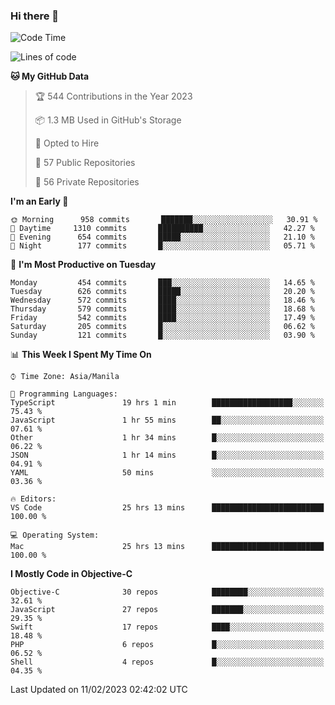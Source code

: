 ### Hi there 👋

<!--START_SECTION:waka-->
![Code Time](http://img.shields.io/badge/Code%20Time-3%2C626%20hrs%2024%20mins-blue)

![Lines of code](https://img.shields.io/badge/From%20Hello%20World%20I%27ve%20Written-2%20Million%20lines%20of%20code-blue)

**🐱 My GitHub Data** 

> 🏆 544 Contributions in the Year 2023
 > 
> 📦 1.3 MB Used in GitHub's Storage 
 > 
> 💼 Opted to Hire
 > 
> 📜 57 Public Repositories 
 > 
> 🔑 56 Private Repositories  
 > 
**I'm an Early 🐤** 

```text
🌞 Morning      958 commits       ███████░░░░░░░░░░░░░░░░░░   30.91 % 
🌆 Daytime     1310 commits       ██████████░░░░░░░░░░░░░░░   42.27 % 
🌃 Evening      654 commits       █████░░░░░░░░░░░░░░░░░░░░   21.10 % 
🌙 Night        177 commits       █░░░░░░░░░░░░░░░░░░░░░░░░   05.71 % 

```
📅 **I'm Most Productive on Tuesday** 

```text
Monday         454 commits       ███░░░░░░░░░░░░░░░░░░░░░░   14.65 % 
Tuesday        626 commits       █████░░░░░░░░░░░░░░░░░░░░   20.20 % 
Wednesday      572 commits       ████░░░░░░░░░░░░░░░░░░░░░   18.46 % 
Thursday       579 commits       ████░░░░░░░░░░░░░░░░░░░░░   18.68 % 
Friday         542 commits       ████░░░░░░░░░░░░░░░░░░░░░   17.49 % 
Saturday       205 commits       █░░░░░░░░░░░░░░░░░░░░░░░░   06.62 % 
Sunday         121 commits       █░░░░░░░░░░░░░░░░░░░░░░░░   03.90 % 

```


📊 **This Week I Spent My Time On** 

```text
⌚︎ Time Zone: Asia/Manila

💬 Programming Languages: 
TypeScript               19 hrs 1 min        ██████████████████░░░░░░░   75.43 % 
JavaScript               1 hr 55 mins        ██░░░░░░░░░░░░░░░░░░░░░░░   07.61 % 
Other                    1 hr 34 mins        █░░░░░░░░░░░░░░░░░░░░░░░░   06.22 % 
JSON                     1 hr 14 mins        █░░░░░░░░░░░░░░░░░░░░░░░░   04.91 % 
YAML                     50 mins             ░░░░░░░░░░░░░░░░░░░░░░░░░   03.36 % 

🔥 Editors: 
VS Code                  25 hrs 13 mins      █████████████████████████   100.00 % 

💻 Operating System: 
Mac                      25 hrs 13 mins      █████████████████████████   100.00 % 

```

**I Mostly Code in Objective-C** 

```text
Objective-C              30 repos            ████████░░░░░░░░░░░░░░░░░   32.61 % 
JavaScript               27 repos            ███████░░░░░░░░░░░░░░░░░░   29.35 % 
Swift                    17 repos            ████░░░░░░░░░░░░░░░░░░░░░   18.48 % 
PHP                      6 repos             █░░░░░░░░░░░░░░░░░░░░░░░░   06.52 % 
Shell                    4 repos             █░░░░░░░░░░░░░░░░░░░░░░░░   04.35 % 

```



 Last Updated on 11/02/2023 02:42:02 UTC
<!--END_SECTION:waka-->


<!--
**rad182/rad182** is a ✨ _special_ ✨ repository because its `README.md` (this file) appears on your GitHub profile.

Here are some ideas to get you started:

- 🔭 I’m currently working on ...
- 🌱 I’m currently learning ...
- 👯 I’m looking to collaborate on ...
- 🤔 I’m looking for help with ...
- 💬 Ask me about ...
- 📫 How to reach me: ...
- 😄 Pronouns: ...
- ⚡ Fun fact: ...
-->

